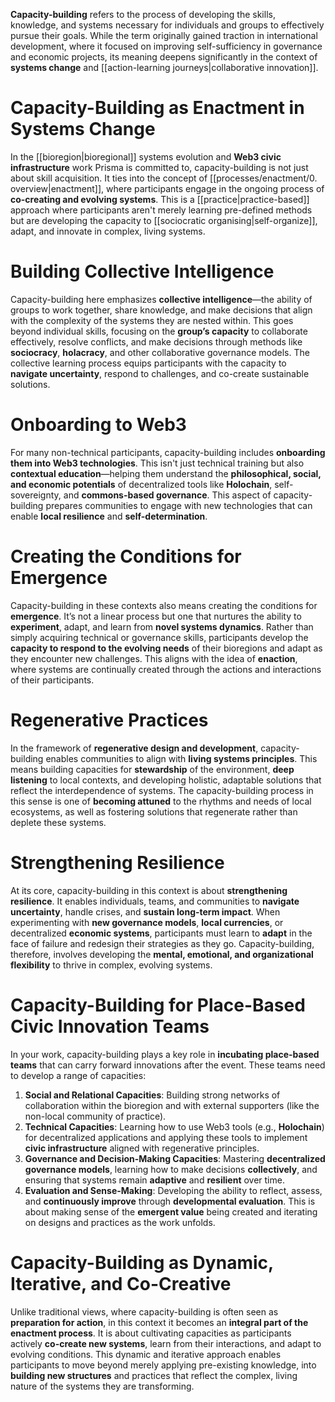 **Capacity-building** refers to the process of developing the skills, knowledge, and systems necessary for individuals and groups to effectively pursue their goals. While the term originally gained traction in international development, where it focused on improving self-sufficiency in governance and economic projects, its meaning deepens significantly in the context of **systems change** and [[action-learning journeys|collaborative innovation]].

# Capacity-Building as Enactment in Systems Change

In the [[bioregion|bioregional]] systems evolution and **Web3 civic infrastructure** work Prisma is committed to, capacity-building is not just about skill acquisition. It ties into the concept of [[processes/enactment/0. overview|enactment]], where participants engage in the ongoing process of **co-creating and evolving systems**. This is a [[practice|practice-based]] approach where participants aren't merely learning pre-defined methods but are developing the capacity to [[sociocratic organising|self-organize]], adapt, and innovate in complex, living systems.

# Building Collective Intelligence

Capacity-building here emphasizes **collective intelligence**—the ability of groups to work together, share knowledge, and make decisions that align with the complexity of the systems they are nested within. This goes beyond individual skills, focusing on the **group’s capacity** to collaborate effectively, resolve conflicts, and make decisions through methods like **sociocracy**, **holacracy**, and other collaborative governance models. The collective learning process equips participants with the capacity to **navigate uncertainty**, respond to challenges, and co-create sustainable solutions.

# Onboarding to Web3

For many non-technical participants, capacity-building includes **onboarding them into Web3 technologies**. This isn't just technical training but also **contextual education**—helping them understand the **philosophical, social, and economic potentials** of decentralized tools like **Holochain**, self-sovereignty, and **commons-based governance**. This aspect of capacity-building prepares communities to engage with new technologies that can enable **local resilience** and **self-determination**.

# Creating the Conditions for Emergence

Capacity-building in these contexts also means creating the conditions for **emergence**. It’s not a linear process but one that nurtures the ability to **experiment**, adapt, and learn from **novel systems dynamics**. Rather than simply acquiring technical or governance skills, participants develop the **capacity to respond to the evolving needs** of their bioregions and adapt as they encounter new challenges. This aligns with the idea of **enaction**, where systems are continually created through the actions and interactions of their participants.

# Regenerative Practices

In the framework of **regenerative design and development**, capacity-building enables communities to align with **living systems principles**. This means building capacities for **stewardship** of the environment, **deep listening** to local contexts, and developing holistic, adaptable solutions that reflect the interdependence of systems. The capacity-building process in this sense is one of **becoming attuned** to the rhythms and needs of local ecosystems, as well as fostering solutions that regenerate rather than deplete these systems.

# Strengthening Resilience

At its core, capacity-building in this context is about **strengthening resilience**. It enables individuals, teams, and communities to **navigate uncertainty**, handle crises, and **sustain long-term impact**. When experimenting with **new governance models**, **local currencies**, or decentralized **economic systems**, participants must learn to **adapt** in the face of failure and redesign their strategies as they go. Capacity-building, therefore, involves developing the **mental, emotional, and organizational flexibility** to thrive in complex, evolving systems.

# Capacity-Building for Place-Based Civic Innovation Teams

In your work, capacity-building plays a key role in **incubating place-based teams** that can carry forward innovations after the event. These teams need to develop a range of capacities:

1. **Social and Relational Capacities**: Building strong networks of collaboration within the bioregion and with external supporters (like the non-local community of practice).
1. **Technical Capacities**: Learning how to use Web3 tools (e.g., **Holochain**) for decentralized applications and applying these tools to implement **civic infrastructure** aligned with regenerative principles.
1. **Governance and Decision-Making Capacities**: Mastering **decentralized governance models**, learning how to make decisions **collectively**, and ensuring that systems remain **adaptive** and **resilient** over time.
1. **Evaluation and Sense-Making**: Developing the ability to reflect, assess, and **continuously improve** through **developmental evaluation**. This is about making sense of the **emergent value** being created and iterating on designs and practices as the work unfolds.

# Capacity-Building as Dynamic, Iterative, and Co-Creative

Unlike traditional views, where capacity-building is often seen as **preparation for action**, in this context it becomes an **integral part of the enactment process**. It is about cultivating capacities as participants actively **co-create new systems**, learn from their interactions, and adapt to evolving conditions. This dynamic and iterative approach enables participants to move beyond merely applying pre-existing knowledge, into **building new structures** and practices that reflect the complex, living nature of the systems they are transforming.
